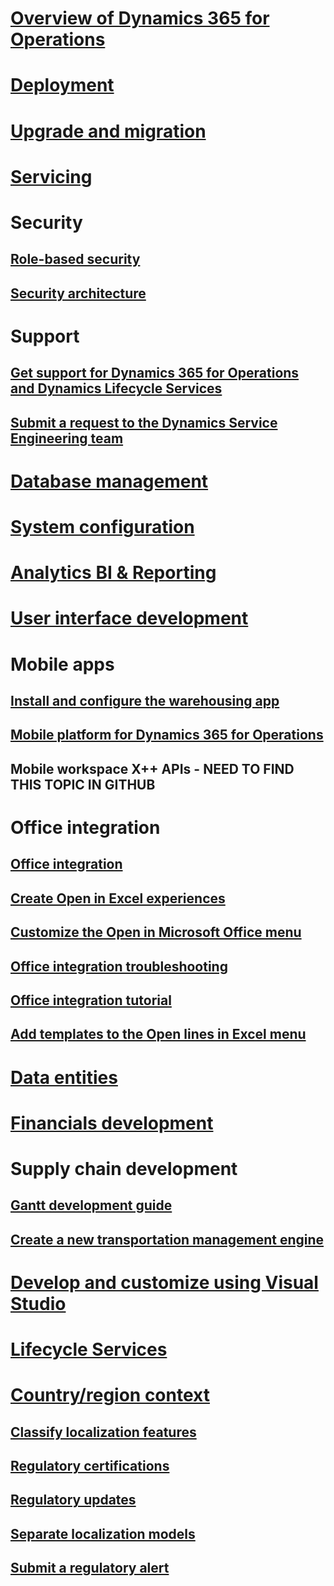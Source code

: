 # [Overview of Dynamics 365 for Operations](get-started\toc.md)
# [Deployment](deployment\toc.md)
# [Upgrade and migration](migration-upgrade\toc.md)
# [Servicing](servicing\toc.md)
# Security
## [Role-based security](system-administration\role-based-security.md)
## [Security architecture](system-administration\security-architecture.md)
# Support
## [Get support for Dynamics 365 for Operations and Dynamics Lifecycle Services](lifecycle-services\lcs-support.md)
## [Submit a request to the Dynamics Service Engineering team](lifecycle-services\submit-request-dynamics-service-engineering-team.md)
# [Database management](database-management\TOC.md)
# [System configuration](system-administration\TOC.md)
# [Analytics BI & Reporting](analytics-bi-reporting\TOC.md)
# [User interface development](user-interface\TOC.md)
# Mobile apps
## [Install and configure the warehousing app ](mobile-apps\install-configure-warehousing-app.md)
## [Mobile platform for Dynamics 365 for Operations](mobile-apps\mobile-platform.md)
## Mobile workspace X++ APIs - NEED TO FIND THIS TOPIC IN GITHUB
# Office integration
## [Office integration](office-integration\office-integration.md)
## [Create Open in Excel experiences](office-integration\office-integration-edit-excel.md)
## [Customize the Open in Microsoft Office menu](office-integration\customize-open-office-menu.md)
## [Office integration troubleshooting](office-integration\office-integration-troubleshooting.md)
## [Office integration tutorial](office-integration\office-integration-tutorial.md)
## [Add templates to the Open lines in Excel menu](user-interface\add-templates-open-lines-excel-menu.md)
# [Data entities](data-entities\TOC.md)
# [Financials development](financial-dimensions\TOC.md)
# Supply chain development
## [Gantt development guide](user-interface\gantt-development-guide.md)
## [Create a new transportation management engine](..\manufacturing\transportation-management\create-new-transportation-management-engine.md)
# [Develop and customize using Visual Studio](dev-tools\TOC.md)
# [Lifecycle Services](lifecycle-services\TOC.md)
# [Country/region context](localization-solutions\localization-solution-apply-country-context.md)
## [Classify localization features](localization-solutions\localization-solution-classify-localization-features.md)
## [Regulatory certifications](localization-solutions\localization-solution-regulatory-certifications.md)
## [Regulatory updates](localization-solutions\localization-solution-regulatory-watch-communication.md)
## [Separate localization models](localization-solutions\localization-solution-separate-models.md)
## [Submit a regulatory alert](localization-solutions\submit-localization-alerts.md)
